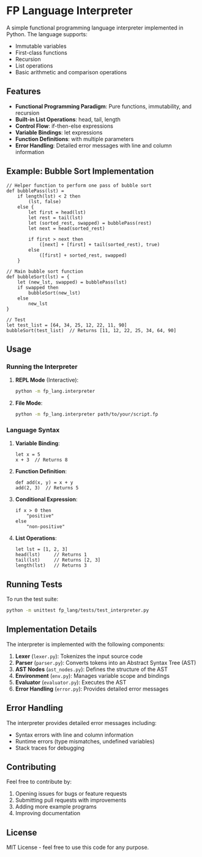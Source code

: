 # FP Language Interpreter

A simple functional programming language interpreter implemented in Python. The language supports:
- Immutable variables
- First-class functions
- Recursion
- List operations
- Basic arithmetic and comparison operations

## Features

- **Functional Programming Paradigm**: Pure functions, immutability, and recursion
- **Built-in List Operations**: head, tail, length
- **Control Flow**: if-then-else expressions
- **Variable Bindings**: let expressions
- **Function Definitions**: with multiple parameters
- **Error Handling**: Detailed error messages with line and column information

## Example: Bubble Sort Implementation

```fp
// Helper function to perform one pass of bubble sort
def bubblePass(lst) = 
    if length(lst) < 2 then 
        (lst, false)
    else {
        let first = head(lst)
        let rest = tail(lst)
        let (sorted_rest, swapped) = bubblePass(rest)
        let next = head(sorted_rest)
        
        if first > next then
            ([next] + [first] + tail(sorted_rest), true)
        else
            ([first] + sorted_rest, swapped)
    }

// Main bubble sort function
def bubbleSort(lst) = {
    let (new_lst, swapped) = bubblePass(lst)
    if swapped then
        bubbleSort(new_lst)
    else
        new_lst
}

// Test
let test_list = [64, 34, 25, 12, 22, 11, 90]
bubbleSort(test_list)  // Returns [11, 12, 22, 25, 34, 64, 90]
```

## Usage

### Running the Interpreter

1. **REPL Mode** (Interactive):
   ```bash
   python -m fp_lang.interpreter
   ```

2. **File Mode**:
   ```bash
   python -m fp_lang.interpreter path/to/your/script.fp
   ```

### Language Syntax

1. **Variable Binding**:
   ```fp
   let x = 5
   x + 3  // Returns 8
   ```

2. **Function Definition**:
   ```fp
   def add(x, y) = x + y
   add(2, 3)  // Returns 5
   ```

3. **Conditional Expression**:
   ```fp
   if x > 0 then 
       "positive" 
   else 
       "non-positive"
   ```

4. **List Operations**:
   ```fp
   let lst = [1, 2, 3]
   head(lst)     // Returns 1
   tail(lst)     // Returns [2, 3]
   length(lst)   // Returns 3
   ```

## Running Tests

To run the test suite:

```bash
python -m unittest fp_lang/tests/test_interpreter.py
```

## Implementation Details

The interpreter is implemented with the following components:

1. **Lexer** (`lexer.py`): Tokenizes the input source code
2. **Parser** (`parser.py`): Converts tokens into an Abstract Syntax Tree (AST)
3. **AST Nodes** (`ast_nodes.py`): Defines the structure of the AST
4. **Environment** (`env.py`): Manages variable scope and bindings
5. **Evaluator** (`evaluator.py`): Executes the AST
6. **Error Handling** (`error.py`): Provides detailed error messages

## Error Handling

The interpreter provides detailed error messages including:
- Syntax errors with line and column information
- Runtime errors (type mismatches, undefined variables)
- Stack traces for debugging

## Contributing

Feel free to contribute by:
1. Opening issues for bugs or feature requests
2. Submitting pull requests with improvements
3. Adding more example programs
4. Improving documentation

## License

MIT License - feel free to use this code for any purpose.
